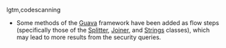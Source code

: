 lgtm,codescanning
* Some methods of the [Guava](https://guava.dev/) framework have been added as flow steps (specifically those of the [Splitter](https://guava.dev/releases/29.0-jre/api/docs/com/google/common/base/Splitter.html), [Joiner](https://guava.dev/releases/29.0-jre/api/docs/com/google/common/base/Joiner.html), and [Strings](https://guava.dev/releases/29.0-jre/api/docs/com/google/common/base/Strings.html) classes), which may lead to more results from the security queries.